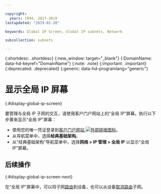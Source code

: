 ```yaml
---

copyright:
  years: 1994, 2017-2019
lastupdated: "2019-02-28"

keywords: Global IP Screen, Global IP subnets, Network

subcollection: subnets

---
```


{:shortdesc: .shortdesc}
{:new_window: target="_blank"}
{:DomainName: data-hd-keyref="DomainName"}
{:note: .note}
{:important: .important}
{:deprecated: .deprecated}
{:generic: data-hd-programlang="generic"}

# 显示全局 IP 屏幕
{:#display-global-ip-screen}

要管理与全局 IP 子网的交互，请使用客户门户网站上的“全局 IP”屏幕。执行以下步骤来显示“全局 IP”屏幕：

* 使用您的唯一凭证登录到[客户门户网站 ![外部链接图标](../../icons/launch-glyph.svg "外部链接图标")](https://{DomainName}/)。
* 从导航菜单中，选择**经典基础架构**。
* 从“经典基础架构”导航菜单中，选择**网络 > IP 管理 > 全局 IP** 以显示“全局 IP”屏幕。

## 后续操作
{:#display-global-ip-screen-next}

在“全局 IP”屏幕中，可以将子网[路由](/docs/infrastructure/subnets?topic=subnets-route-a-global-ip-address-to-a-device)到设备，也可以从设备[取消路由](/docs/infrastructure/subnets?topic=subnets-unroute-a-global-ip-address-from-a-device)子网。
